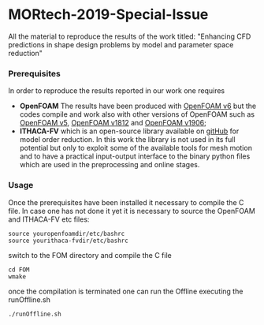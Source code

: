 # MORtech-2019-Special-Issue
All the material to reproduce the results of the work titled: "Enhancing CFD predictions in shape design problems by model and parameter space reduction"


### Prerequisites
In order to reproduce the results reported in our work one requires
* **OpenFOAM** The results have been produced with [OpenFOAM v6](https://openfoam.org/version/6/) but the codes compile and work also with other versions of OpenFOAM such as [OpenFOAM v5](https://openfoam.org/version/5-0/), [OpenFOAM v1812](https://www.openfoam.com/releases/openfoam-v1812/) and [OpenFOAM v1906](https://www.openfoam.com/releases/openfoam-v1906/);
* **ITHACA-FV** which is an open-source library available on [gitHub](https://github.com/mathLab/ITHACA-FV) for model order reduction. In this work the library is not used in its full potential but only to exploit some of the available tools for mesh motion and to have a practical input-output interface to the binary python files which are used in the preprocessing and online stages. 

### Usage
Once the prerequisites have been installed it necessary to compile the C file. In case one has not done it yet it is necessary to source the OpenFOAM and ITHACA-FV etc files:
```
source youropenfoamdir/etc/bashrc
source yourithaca-fvdir/etc/bashrc
```
switch to the FOM directory and compile the C file
```
cd FOM
wmake
```
once the compilation is terminated one can run the Offline executing the runOffline.sh
```
./runOffline.sh
```

